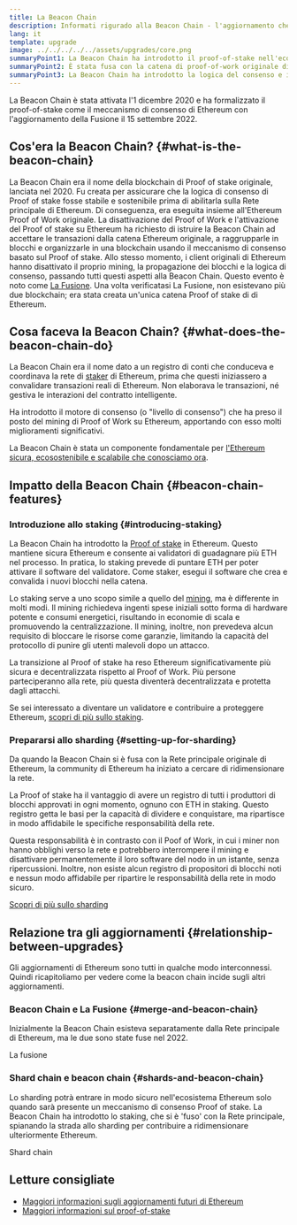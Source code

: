 ```yaml
---
title: La Beacon Chain
description: Informati rigurado alla Beacon Chain - l'aggiornamento che ha introdotto la prova-di-interesse Ethereum.
lang: it
template: upgrade
image: ../../../../../assets/upgrades/core.png
summaryPoint1: La Beacon Chain ha introdotto il proof-of-stake nell'ecosistema Ethereum.
summaryPoint2: È stata fusa con la catena di proof-of-work originale di Ethereum nel settembre 2022.
summaryPoint3: La Beacon Chain ha introdotto la logica del consenso e il protocollo di gossip del blocco, che ora protegge Ethereum.
---
```


<UpgradeStatus isShipped dateKey="page-upgrades-beacon-date">
  La Beacon Chain è stata attivata l'1 dicembre 2020 e ha formalizzato il proof-of-stake come il meccanismo di consenso di Ethereum con l'aggiornamento della Fusione il 15 settembre 2022.
</UpgradeStatus>

## Cos'era la Beacon Chain? {#what-is-the-beacon-chain}

La Beacon Chain era il nome della blockchain di Proof of stake originale, lanciata nel 2020. Fu creata per assicurare che la logica di consenso di Proof of stake fosse stabile e sostenibile prima di abilitarla sulla Rete principale di Ethereum. Di conseguenza, era eseguita insieme all'Ethereum Proof of Work originale. La disattivazione del Proof of Work e l'attivazione del Proof of stake su Ethereum ha richiesto di istruire la Beacon Chain ad accettare le transazioni dalla catena Ethereum originale, a raggrupparle in blocchi e organizzarle in una blockchain usando il meccanismo di consenso basato sul Proof of stake. Allo stesso momento, i client originali di Ethereum hanno disattivato il proprio mining, la propagazione dei blocchi e la logica di consenso, passando tutti questi aspetti alla Beacon Chain. Questo evento è noto come [La Fusione](/upgrades/merge/). Una volta verificatasi La Fusione, non esistevano più due blockchain; era stata creata un'unica catena Proof of stake di di Ethereum.

## Cosa faceva la Beacon Chain? {#what-does-the-beacon-chain-do}

La Beacon Chain era il nome dato a un registro di conti che conduceva e coordinava la rete di [staker](/staking/) di Ethereum, prima che questi iniziassero a convalidare transazioni reali di Ethereum. Non elaborava le transazioni, né gestiva le interazioni del contratto intelligente.

Ha introdotto il motore di consenso (o "livello di consenso") che ha preso il posto del mining di Proof of Work su Ethereum, apportando con esso molti miglioramenti significativi.

La Beacon Chain è stata un componente fondamentale per [l'Ethereum sicura, ecosostenibile e scalabile che conosciamo ora](/upgrades/vision/).

## Impatto della Beacon Chain {#beacon-chain-features}

### Introduzione allo staking {#introducing-staking}

La Beacon Chain ha introdotto la [Proof of stake](/developers/docs/consensus-mechanisms/pos/) in Ethereum. Questo mantiene sicura Ethereum e consente ai validatori di guadagnare più ETH nel processo. In pratica, lo staking prevede di puntare ETH per poter attivare il software del validatore. Come staker, esegui il software che crea e convalida i nuovi blocchi nella catena.

Lo staking serve a uno scopo simile a quello del [mining](/developers/docs/mining/), ma è differente in molti modi. Il mining richiedeva ingenti spese iniziali sotto forma di hardware potente e consumi energetici, risultando in economie di scala e promuovendo la centralizzazione. Il mining, inoltre, non prevedeva alcun requisito di bloccare le risorse come garanzie, limitando la capacità del protocollo di punire gli utenti malevoli dopo un attacco.

La transizione al Proof of stake ha reso Ethereum significativamente più sicura e decentralizzata rispetto al Proof of Work. Più persone parteciperanno alla rete, più questa diventerà decentralizzata e protetta dagli attacchi.

<InfoBanner emoji=":money_bag:">
  Se sei interessato a diventare un validatore e contribuire a proteggere Ethereum, <a href="/staking/">scopri di più sullo staking</a>.
</InfoBanner>

### Prepararsi allo sharding {#setting-up-for-sharding}

Da quando la Beacon Chain si è fusa con la Rete principale originale di Ethereum, la community di Ethereum ha iniziato a cercare di ridimensionare la rete.

La Proof of stake ha il vantaggio di avere un registro di tutti i produttori di blocchi approvati in ogni momento, ognuno con ETH in staking. Questo registro getta le basi per la capacità di dividere e conquistare, ma ripartisce in modo affidabile le specifiche responsabilità della rete.

Questa responsabilità è in contrasto con il Poof of Work, in cui i miner non hanno obblighi verso la rete e potrebbero interrompere il mining e disattivare permanentemente il loro software del nodo in un istante, senza ripercussioni. Inoltre, non esiste alcun registro di propositori di blocchi noti e nessun modo affidabile per ripartire le responsabilità della rete in modo sicuro.

[Scopri di più sullo sharding](/upgrades/sharding/)

## Relazione tra gli aggiornamenti {#relationship-between-upgrades}

Gli aggiornamenti di Ethereum sono tutti in qualche modo interconnessi. Quindi ricapitoliamo per vedere come la beacon chain incide sugli altri aggiornamenti.

### Beacon Chain e La Fusione {#merge-and-beacon-chain}

Inizialmente la Beacon Chain esisteva separatamente dalla Rete principale di Ethereum, ma le due sono state fuse nel 2022.

<ButtonLink to="/upgrades/merge/">
  La fusione
</ButtonLink>

### Shard chain e beacon chain {#shards-and-beacon-chain}

Lo sharding potrà entrare in modo sicuro nell'ecosistema Ethereum solo quando sarà presente un meccanismo di consenso Proof of stake. La Beacon Chain ha introdotto lo staking, che si è 'fuso' con la Rete principale, spianando la strada allo sharding per contribuire a ridimensionare ulteriormente Ethereum.

<ButtonLink to="/upgrades/sharding/">
  Shard chain
</ButtonLink>

## Letture consigliate

- [Maggiori informazioni sugli aggiornamenti futuri di Ethereum](/upgrades/vision)
- [Maggiori informazioni sul proof-of-stake](/developers/docs/consensus-mechanisms/pos)
